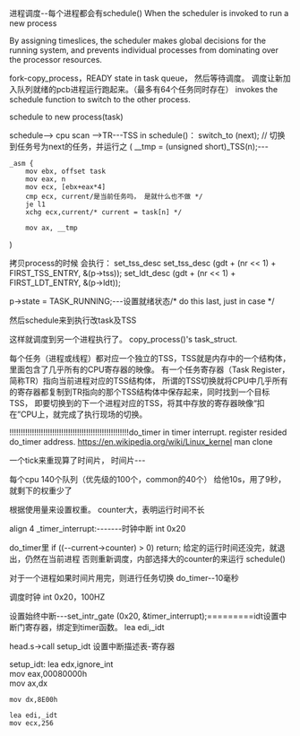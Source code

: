 

进程调度--每个进程都会有schedule()
When the scheduler is invoked to run a new process

 By assigning timeslices, the scheduler makes global decisions for the running system, 
and prevents individual processes from dominating over the processor resources.

fork-copy_process，READY state in task queue， 然后等待调度。
调度让新加入队列就绪的pcb进程运行跑起来。（最多有64个任务同时存在）
 invokes the schedule function to switch to the other process. 


schedule to new process(task)

schedule--> cpu scan -->TR---TSS
in schedule()：
switch_to (next);		// 切换到任务号为next的任务，并运行之
(
	__tmp = (unsigned short)_TSS(n);---

	_asm {
		mov ebx, offset task
		mov eax, n
		mov ecx, [ebx+eax*4]
		cmp ecx, current/是当前任务吗， 是就什么也不做 */ 
		je l1 
		xchg ecx,current/* current = task[n] */
		 
		mov ax, __tmp
)


拷贝process的时候
会执行：
set_tss_desc
	set_tss_desc (gdt + (nr << 1) + FIRST_TSS_ENTRY, &(p->tss));
	set_ldt_desc (gdt + (nr << 1) + FIRST_LDT_ENTRY, &(p->ldt));


p->state = TASK_RUNNING;---设置就绪状态/* do this last, just in case */


然后schedule来到执行改task及TSS

这样就调度到另一个进程执行了。
copy_process()'s task_struct.



每个任务（进程或线程）都对应一个独立的TSS，TSS就是内存中的一个结构体，里面包含了几乎所有的CPU寄存器的映像。
有一个任务寄存器（Task Register，简称TR）指向当前进程对应的TSS结构体，
所谓的TSS切换就将CPU中几乎所有的寄存器都复制到TR指向的那个TSS结构体中保存起来，同时找到一个目标TSS，
即要切换到的下一个进程对应的TSS，将其中存放的寄存器映像“扣在”CPU上，就完成了执行现场的切换。


	
!!!!!!!!!!!!!!!!!!!!!!!!!!!!!!!!!!!!!!!!!!!!!!!!!!!!!do_timer in timer interrupt. register resided do_timer address.
https://en.wikipedia.org/wiki/Linux_kernel
man clone

一个tick来重现算了时间片，
时间片---


每个cpu 140个队列（优先级的100个，common的40个）
给他10s，用了9秒，就剩下的权重少了

根据使用量来设置权重。
counter大，表明运行时间不长


align 4
_timer_interrupt:-------时钟中断 int 0x20

do_timer里
	if ((--current->counter) > 0)
		return;		给定的运行时间还没完，就退出，仍然在当前进程
	否则重新调度，内部选择大的counter的来运行
	schedule()

对于一个进程如果时间片用完，则进行任务切换
do_timer--10毫秒

调度时钟 int 0x20，100HZ

设置始终中断---set_intr_gate (0x20, &timer_interrupt);=========idt设置中断门寄存器，绑定到timer函数。
lea edi,_idt

head.s->call setup_idt	设置中断描述表-寄存器

setup_idt:
	lea edx,ignore_int		 
	mov eax,00080000h		 
	mov ax,dx				 

	mov dx,8E00h 
			 
	lea edi,_idt
	mov ecx,256
	
		
